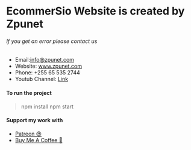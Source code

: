 
# EcommerSio Website is created by Zpunet 

<h6>If you get an error please contact us</h6>

* Email:info@zpunet.com 
* Website: www.zpunet.com 
* Phone: +255 65 535 2744
* Youtub Channel: <a target='_blank' href="https://www.youtube.com/channel/UCOYwYO-LEsrjqBs6xXSfq1w">Link</a>

<h4>To run the project </h4> 

> npm install
> npm start

<h4>Support my work with</h4>

* <a target='_blank' href="https://www.patreon.com/zpunet">Patreon 😍</a>
* <a target='_blank' href="https://www.buymeacoffee.com/zpunet">Buy Me A Coffee 🍦</a>



